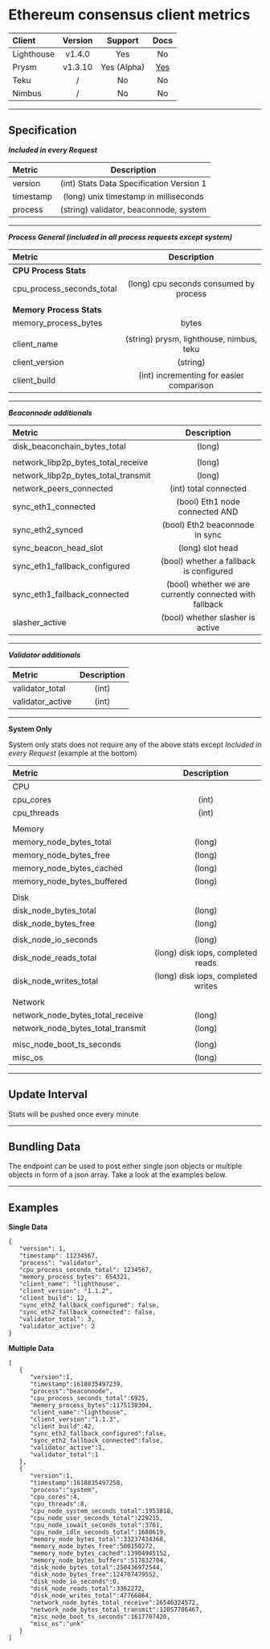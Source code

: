 # Ethereum consensus client metrics


| Client   | Version   | Support     | Docs
| :------------- | :----------: | :----------: | :----------: |
|  Lighthouse | v1.4.0  | Yes  | No   |
|  Prysm | v1.3.10 | Yes (Alpha)   | [Yes](https://docs.prylabs.network/docs/prysm-usage/client-stats/ "Yes")   |
|  Teku | / | No  | No   |
|  Nimbus | / | No   | No   |


------------

## Specification

***Included in every Request***

| Metric   | Description   | 
| :------------- | :----------: | 
|  version |  (int) Stats Data Specification Version 1  |
|  timestamp | (long) unix timestamp in milliseconds  |
|  process |  (string) validator, beaconnode, system  |


------------

***Process General (included in all process requests except system)***

| Metric   | Description   | 
| :------------- | :----------: | 
|  **CPU Process Stats** |  |
|  cpu_process_seconds_total | (long) cpu seconds consumed by process |
|  |  |
|  **Memory Process Stats** |  |
|  memory_process_bytes	 |  bytes |
|  |  |
| client_name | (string) prysm, lighthouse, nimbus, teku |
| client_version |  (string) |
| client_build | (int) incrementing for easier comparison |

------------

***Beaconnode additionals***


| Metric   | Description   | 
| :------------- | :----------: | 
|  disk_beaconchain_bytes_total	 | (long) |
|  |  |
| network_libp2p_bytes_total_receive | (long) |
| network_libp2p_bytes_total_transmit | (long) |
| network_peers_connected    | (int) total connected |
| sync_eth1_connected  | (bool) Eth1 node connected AND  |
| sync_eth2_synced  | (bool) Eth2 beaconnode in sync  |
| sync_beacon_head_slot	| (long) slot head |
| sync_eth1_fallback_configured	 | (bool) whether a fallback is configured |
| sync_eth1_fallback_connected | (bool) whether we are currently connected with fallback |
| slasher_active | (bool) whether slasher is active |

------------

***Validator additionals***

| Metric   | Description   | 
| :------------- | :----------: | 
|  validator_total | (int) |
|  validator_active | (int) |

------------

**System Only** 

System only stats does not require any of the above stats except *Included in every Request* (example at the bottom)

| Metric   | Description   | 
| :------------- | :----------: | 
| CPU |  |
|  cpu_cores   | (int) |
|  cpu_threads  | (int) |
|  |  |
| Memory |  |
| memory_node_bytes_total | (long) |
| memory_node_bytes_free | (long) |
| memory_node_bytes_cached | (long) |
| memory_node_bytes_buffered |(long) |
|  |  |
| Disk |  |
| disk_node_bytes_total| (long) |
| disk_node_bytes_free | (long) |
|  |  |
| disk_node_io_seconds | (long) |
| disk_node_reads_total | (long) disk iops, completed reads |
| disk_node_writes_total  | (long) disk iops, completed writes |
|  |  |
| Network |  |
| network_node_bytes_total_receive  | (long) |
| network_node_bytes_total_transmit  | (long) |
|  |  |
| misc_node_boot_ts_seconds | (long) |
| misc_os | (long) |

------------

## Update Interval
Stats will be pushed once every minute

------------

## Bundling Data
The endpoint can be used to post either single json objects or multiple objects in form of a json array. Take a look at the examples below.

------------

## Examples 

**Single Data**

```
{
   "version": 1,
   "timestamp": 11234567,
   "process": "validator",
   "cpu_process_seconds_total": 1234567,
   "memory_process_bytes": 654321,
   "client_name": "lighthouse",
   "client_version": "1.1.2",
   "client_build": 12,
   "sync_eth2_fallback_configured": false,
   "sync_eth2_fallback_connected": false,
   "validator_total": 3,
   "validator_active": 2
}
```

**Multiple Data**

```
[
   {
      "version":1,
      "timestamp":1618835497239,
      "process":"beaconnode",
      "cpu_process_seconds_total":6925,
      "memory_process_bytes":1175138304,
      "client_name":"lighthouse",
      "client_version":"1.1.3",
      "client_build":42,
      "sync_eth2_fallback_configured":false,
      "sync_eth2_fallback_connected":false,
      "validator_active":1,
      "validator_total":1
   },
   {
      "version":1,
      "timestamp":1618835497258,
      "process":"system",
      "cpu_cores":4,
      "cpu_threads":8,
      "cpu_node_system_seconds_total":1953818,
      "cpu_node_user_seconds_total":229215,
      "cpu_node_iowait_seconds_total":3761,
      "cpu_node_idle_seconds_total":1688619,
      "memory_node_bytes_total":33237434368,
      "memory_node_bytes_free":500150272,
      "memory_node_bytes_cached":13904945152,
      "memory_node_bytes_buffers":517832704,
      "disk_node_bytes_total":250436972544,
      "disk_node_bytes_free":124707479552,
      "disk_node_io_seconds":0,
      "disk_node_reads_total":3362272,
      "disk_node_writes_total":47766864,
      "network_node_bytes_total_receive":26546324572,
      "network_node_bytes_total_transmit":12057786467,
      "misc_node_boot_ts_seconds":1617707420,
      "misc_os":"unk"
   }
]
```


